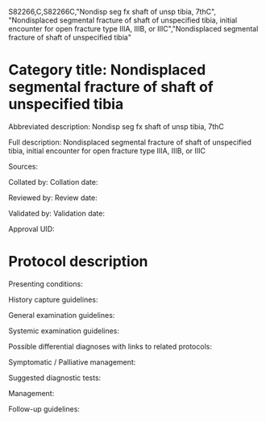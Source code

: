 S82266,C,S82266C,"Nondisp seg fx shaft of unsp tibia, 7thC", "Nondisplaced segmental fracture of shaft of unspecified tibia, initial encounter for open fracture type IIIA, IIIB, or IIIC","Nondisplaced segmental fracture of shaft of unspecified tibia"
# Category title: Nondisplaced segmental fracture of shaft of unspecified tibia

Abbreviated description: Nondisp seg fx shaft of unsp tibia, 7thC

Full description: Nondisplaced segmental fracture of shaft of unspecified tibia, initial encounter for open fracture type IIIA, IIIB, or IIIC

Sources:

Collated by:
Collation date:

Reviewed by:
Review date:

Validated by:
Validation date:

Approval UID:

# Protocol description

Presenting conditions:

History capture guidelines:

General examination guidelines:

Systemic examination guidelines:

Possible differential diagnoses with links to related protocols:

Symptomatic / Palliative management:

Suggested diagnostic tests:

Management:

Follow-up guidelines:

